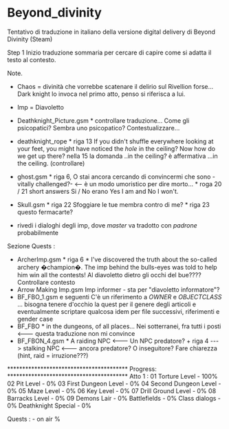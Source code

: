 # Beyond_divinity
Tentativo di traduzione in italiano della versione digital delivery di Beyond Divinity (Steam)

Step 1
Inizio traduzione sommaria per cercare di capire come si adatta il testo al contesto.

Note.
- Chaos = divinità che vorrebbe scatenare il delirio sul Rivellion forse... Dark knight lo invoca nel primo atto, penso si riferisca a lui.
- Imp = Diavoletto

- Deathknight_Picture.gsm * controllare traduzione... Come gli psicopatici? Sembra uno psicopatico? Contestualizzare...

- deathknight_rope * riga 13 If you didn't shuffle everywhere looking at your feet, you might have noticed the *hole* in the ceiling? Now how do we get up there? nella 15 la domanda ..in the ceiling? è affermativa ...in the ceiling. (controllare)

- ghost.gsm * riga 6, O stai ancora cercando di convincermi che sono -vitally challenged?- <-- è un modo umoristico per dire morto...
            * roga 20 / 21 short answers Si / No erano Yes I am and No I won't.

- Skull.gsm * riga 22 Sfoggiare le tue membra contro di me? 
            * riga 23 questo fermacarte?

- rivedi i dialoghi degli imp, dove *master* va tradotto con *padrone* probabilmente


Sezione Quests :
- ArcherImp.gsm * riga 6 * 
I've discovered the truth about the so-called archery �champion�. The imp behind the bulls-eyes was told to help him win all the contests!
Al diavoletto dietro gli occhi del bue???? Controllare contesto
- Arrow Making Imp.gsm 
Imp informer - sta per "diavoletto informatore"?
- BF_FBO_1.gsm e seguenti
C'è un riferimento a $OWNER$ e $OBJECTCLASS$ ... bisogna tenere d'occhio la quest per il genere degli articoli e eventualmente scriptare qualcosa
idem per file successivi, riferimenti e gender case
- BF_FBO * in the dungeons, of all places... Nei sotterranei, fra tutti i posti <--- questa traduzione non mi convince
- BF_FBON_4.gsm * A raiding NPC <--- Un NPC predatore? + riga 4 ---> stalking NPC <--- ancora predatore? O inseguitore? Fare chiarezza (hint, raid = irruzione???)

 **************************************** Progress: ****************************************
Atto 1 :
    01 Torture Level        - 100%
    02 Pit Level            - 0%
    03 First Dungeon Level  - 0%
    04 Second Dungeon Level - 0%
    05 Maze Level           - 0%
    06 Key Level            - 0%
    07 Drill Ground Level   - 0%
    08 Barracks Level       - 0%
    09 Demons Lair          - 0%
    Battlefields            - 0%
    Class dialogs           - 0%
    Deathknight Special     - 0%

Quests :                    - on air %